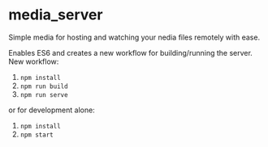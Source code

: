 # media_server

Simple media for hosting and watching your nedia files remotely with ease.

Enables ES6 and creates a new workflow for building/running the server.
New workflow:
1. `npm install`
2. `npm run build`
3. `npm run serve`

or for development alone:
1. `npm install`
2. `npm start`
